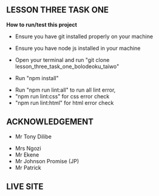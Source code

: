 **LESSON THREE TASK ONE**
---
**How to run/test this project**
- Ensure you have git installed properly on your machine
* Ensure you have node js installed in your machine
+ Open your terminal and run "git clone lesson_three_task_one_bolodeoku_taiwo"
- Run "npm install"
* Run "npm run lint:all" to run all lint error, 
* "npm run lint:css" for css error check 
* "npm run lint:html" for html error check 

 **ACKNOWLEDGEMENT**
 ---
- Mr Tony Dilibe
* Mrs Ngozi
* Mr Ekene
* Mr Johnson Promise (JP)
* Mr Patrick 
 
 **LIVE SITE**
 ---
